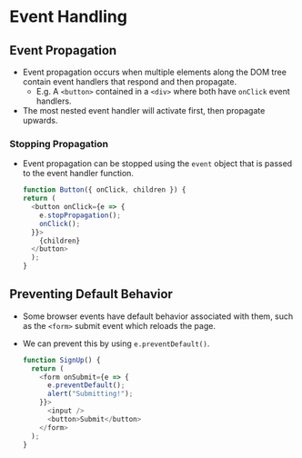 # Event Handling

## Event Propagation

- Event propagation occurs when multiple elements along the DOM tree contain event handlers that respond and then propagate.
  - E.g. A `<button>` contained in a `<div>` where both have `onClick` event handlers.
- The most nested event handler will activate first, then propagate upwards.

### Stopping Propagation

- Event propagation can be stopped using the `event` object that is passed to the event handler function.

    ```js
    function Button({ onClick, children }) {
    return (
      <button onClick={e => {
        e.stopPropagation();
        onClick();
      }}>
        {children}
      </button>
      );
    }
    ```

## Preventing Default Behavior

- Some browser events have default behavior associated with them, such as the `<form>` submit event which reloads the page.
- We can prevent this by using `e.preventDefault()`.

  ```js
  function SignUp() {
    return (
      <form onSubmit={e => {
        e.preventDefault();
        alert("Submitting!");
      }}>
        <input />
        <button>Submit</button>
      </form>
    );
  }
  ```
